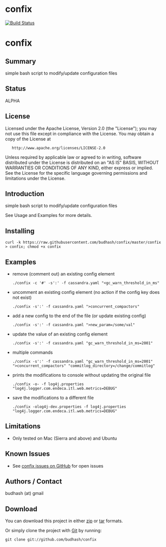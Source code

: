 # confix
[![Build Status](https://travis-ci.org/budhash/confix.png?branch=master)](https://travis-ci.org/budhash/confix)

# confix

## Summary
simple bash script to modify/update configuration files

## Status 
ALPHA

## License
Licensed under the Apache License, Version 2.0 (the "License");
you may not use this file except in compliance with the License.
You may obtain a copy of the License at

       http://www.apache.org/licenses/LICENSE-2.0

Unless required by applicable law or agreed to in writing, software
distributed under the License is distributed on an "AS IS" BASIS,
WITHOUT WARRANTIES OR CONDITIONS OF ANY KIND, either express or implied.
See the License for the specific language governing permissions and
limitations under the License.

## Introduction
simple bash script to modify/update configuration files
 
See Usage and Examples for more details. 

## Installing

    curl -k https://raw.githubusercontent.com/budhash/confix/master/confix > confix; chmod +x confix

## Examples
- remove (comment out) an existing config element

      ./confix -c '#' -s':' -f cassandra.yaml "<gc_warn_threshold_in_ms"

- uncomment an existing config element (no action if the config key does not exist)

      ./confix -s':' -f cassandra.yaml ">concurrent_compactors"

- add a new config to the end of the file (or update existing config) 

      ./confix -s':' -f cassandra.yaml ">new_param=/some/val"

- update the value of an existing config element

      ./confix -s':' -f cassandra.yaml "gc_warn_threshold_in_ms=2001"

- multiple commands

      ./confix -s':' -f cassandra.yaml "gc_warn_threshold_in_ms=2001" ">concurrent_compactors" "commitlog_directory=/change/commitlog"

- prints the modifications to console without updating the original file

      ./confix -o- -f log4j.properties "log4j.logger.com.endeca.itl.web.metrics=DEBUG" 

- save the modifications to a different file

      ./confix -olog4j-dev.properties -f log4j.properties "log4j.logger.com.endeca.itl.web.metrics=DEBUG"

## Limitations
* Only tested on Mac (Sierra and above) and Ubuntu 

## Known Issues
* See [confix issues on GitHub](https://github.com/budhash/confix/issues) for open issues

## Authors / Contact
budhash (at) gmail

## Download
You can download this project in either [zip](http://github.com/budhash/confix/zipball/master) or [tar](http://github.com/budhash/confix/tarball/master) formats.

Or simply clone the project with [Git](http://git-scm.com/) by running:

    git clone git://github.com/budhash/confix
 
